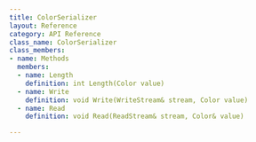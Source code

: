 ```yaml
---
title: ColorSerializer
layout: Reference
category: API Reference
class_name: ColorSerializer
class_members:
- name: Methods
  members:
  - name: Length
    definition: int Length(Color value)
  - name: Write
    definition: void Write(WriteStream& stream, Color value)
  - name: Read
    definition: void Read(ReadStream& stream, Color& value)

---
```

